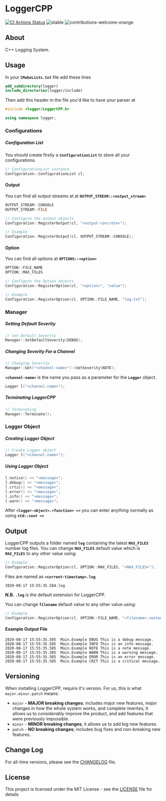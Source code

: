 # LoggerCPP

[![CI Actions Status](https://github.com/ZeyadOsama/LoggerCPP/workflows/CI/badge.svg)](https://github.com/ZeyadOsama/LoggerCPP/actions)
<img src="https://img.shields.io/pypi/status/Django.svg" alt="stable"/>
<img src="https://img.shields.io/badge/contributions-welcome-orange.svg" alt="contributions-welcome-orange"/>

## About
C++ Logging System.

## Usage
In your  **```CMakeLists.txt```** file add these lines

```cmake
add_subdirectory(logger)
include_directories(logger/include)
```

Then add this header in the file you'd like to have your parser at
```c++
#include <logger/LoggerCPP.h>

using namespace logger;
```

### Configurations
##### Configuration List
You should create firstly a **```ConfigurationList```** to store all your configurations.
```c++
// ConfigurationList instance
Configuration::ConfigurationList cl;
```

#### Output
You can find all output streams at at  **```OUTPUT_STREAM::<output_stream>```**
```c++
OUTPUT_STREAM::CONSOLE
OUTPUT_STREAM::FILE
```

```c++
// Configure the output objects
Configuration::RegisterOutput(cl, "<output-concrete>");
```
```c++
// Example
Configuration::RegisterOutput(cl, OUTPUT_STREAM::CONSOLE);
```

#### Option
You can find all options at  **```OPTIONS::<option>```**
```c++
OPTION::FILE_NAME
OPTION::MAX_FILES
```

```c++
// Configure the Option objects
Configuration::RegisterOption(cl, "<option>", "value");
```
```c++
// Example
Configuration::RegisterOption(cl, OPTION::FILE_NAME, "log.txt");
```

### Manager

##### Setting Default Severity
```c++
// Set Default Severity
Manager::SetDefaultSeverity(DEBUG);
```

##### Changing Severity For a Channel
```c++
// Changing Severity 
Manager::Get("<channel-name>")->SetSeverity(NOTE);
```
**```<channel-name>```** is the name you pass as a parameter for the **```Logger```** object.
```c++
Logger l("<channel-name>");
```

##### Terminating LoggerCPP
```c++
// Terminating
Manager::Terminate();
```

### Logger Object
##### Creating Logger Object
```c++
// Create Logger object
Logger l("<channel-name>");
```

##### Using Logger Object
```c++
l.notice() << "<message>";
l.debug() << "<message>";
l.crtic() << "<message>";
l.error() << "<message>";
l.info() << "<message>";
l.warn() << "<message>";
```
After **```<logger-object>.<function> <<```** you can enter anything normally as using **```std::cout <<```**

## Output
LoggerCPP outputs a folder named **```log```** containing the latest **```MAX_FILES```** number log files. You can change **```MAX_FILES```** default value which is **```MAX_FILES```** to any other value using:
```c++
// Example
Configuration::RegisterOption(cl, OPTION::MAX_FILES, "<MAX_FILES>");
```

Files are named as **```<current-timestamp>.log```**
```text
2020-08-17 15:55:35.584.log
```
**N.B.** **```.log```** is the default extension for LoggerCPP.

You can change **```filename```** default value to any other value using:
```c++
// Example
Configuration::RegisterOption(cl, OPTION::FILE_NAME, "<filename>.<extension>");
```
#### Example Output File
```text
2020-08-17 15:55:35.585  Main.Example DBUG This is a debug message.
2020-08-17 15:55:35.585  Main.Example INFO This is an info message.
2020-08-17 15:55:35.585  Main.Example NOTE This is a note message.
2020-08-17 15:55:35.585  Main.Example WARN This is a warning message.
2020-08-17 15:55:35.585  Main.Example EROR This is an error message.
2020-08-17 15:55:35.585  Main.Example CRIT This is a critical message.
```

## Versioning
When installing LoggerCPP, require it's version. For us, this is what ```major.minor.patch``` means:

- ```major``` - **MAJOR breaking changes**; includes major new features, major changes in how the whole system works, and complete rewrites; it allows us to _considerably_ improve the product, and add features that were previously impossible.
- ```minor``` - **MINOR breaking changes**; it allows us to add big new features.
- ```patch``` - **NO breaking changes**; includes bug fixes and non-breaking new features.

## Change Log

For all-time versions, please see the [CHANGELOG](CHANGELOG.rst) file.


## License
This project is licensed under the MIT License - see the [LICENSE](LICENSE.txt) file for details

